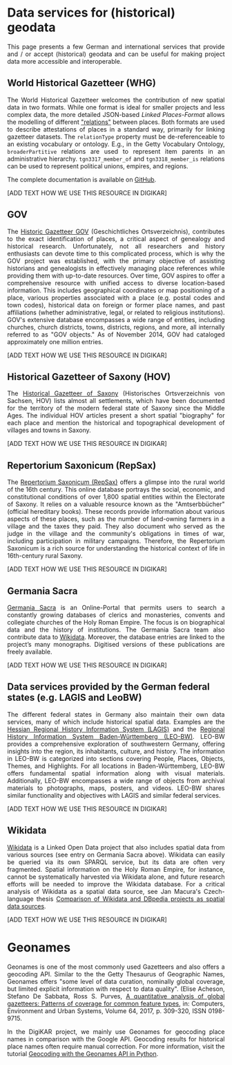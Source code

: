 # Data services for (historical) geodata

<p align="justify">This page presents a few German and international services that provide and / or accept (historical) geodata and can be useful for making project data more accessible and interoperable.

## World Historical Gazetteer (WHG)

<p align="justify">The World Historical Gazetteer welcomes the contribution of new spatial data in two formats. While one format is ideal for smaller projects and less complex data,
the more detailed JSON-based <em>Linked Places-Format</em> allows the modelling of different <a href="﻿https://github.com/LinkedPasts/linked-places-format">"relations"</a>﻿ between places. Both formats are used to describe attestations of places in a standard way, primarily for linking gazetteer datasets. 
The <code>relationType</code> property must be de-referenceable to an existing vocabulary or ontology. E.g., in the Getty Vocabulary Ontology, <code>broaderPartitive</code> relations are used to represent item parents in an administrative hierarchy. <code>tgn3317_member_of</code> and <code>tgn3318_member_is</code> relations can be used to represent political unions, empires, and regions.</p>

<p align="justify">The complete documentation is available on <a href="https://github.com/WorldHistoricalGazetteer/whgazetteer">GitHub</a>.

<p align="justify">[ADD TEXT HOW WE USE THIS RESOURCE IN DIGIKAR]</p>

## GOV

<p align="justify">The <a href="http://www.gov.genealogy.net/search/index">Historic Gazetteer GOV</a> (Geschichtliches Ortsverzeichnis), contributes to the exact identification of places, a critical aspect of genealogy and historical research. Unfortunately, not all researchers and history enthusiasts can devote time to this complicated process, which is why the GOV project was established, with the primary objective of assisting historians and genealogists in effectively managing place references while providing them with up-to-date resources. Over time, GOV aspires to offer a comprehensive resource with unified access to diverse location-based information. This includes geographical coordinates or map positioning of a place, various properties associated with a place (e.g. postal codes and town codes), historical data on foreign or former place names, and past affiliations (whether administrative, legal, or related to religious institutions). GOV's extensive database encompasses a wide range of entities, including churches, church districts, towns, districts, regions, and more, all internally referred to as "GOV objects." As of November 2014, GOV had cataloged approximately one million entries.</p>

<p align="justify">[ADD TEXT HOW WE USE THIS RESOURCE IN DIGIKAR]</p>

## Historical Gazetteer of Saxony (HOV)

<p align="justify">The <a href="https://hov.isgv.de/">Historical Gazetteer of Saxony</a> (Historisches Ortsverzeichnis von Sachsen, HOV) lists almost all settlements, which have been documented for the territory of the modern federal state of Saxony since the Middle Ages. The individual HOV articles present a short spatial "biography" for each place and mention the historical and topographical development of villages and towns in Saxony.</p>

<p align="justify">[ADD TEXT HOW WE USE THIS RESOURCE IN DIGIKAR]</p>

## Repertorium Saxonicum (RepSax)

<p align="justify">The <a href="https://repsax.isgv.de/">Repertorium Saxonicum (RepSax)</a> offers a glimpse into the rural world of the 16th century. This online database portrays the social, economic, and constitutional conditions of over 1,800 spatial entities within the Electorate of Saxony. It relies on a valuable resource known as the "Amtserbbücher" (official hereditary books). These records provide information about various aspects of these places, such as the number of land-owning farmers in a village and the taxes they paid. They also document who served as the judge in the village and the community's obligations in times of war, including participation in military campaigns. Therefore, the Repertorium Saxonicum is a rich source for understanding the historical context of life in 16th-century rural Saxony.</p>

<p align="justify">[ADD TEXT HOW WE USE THIS RESOURCE IN DIGIKAR]</p>

## Germania Sacra

<p align="justify"><a href="http://personendatenbank.germania-sacra.de/">Germania Sacra</a> is an Online-Portal that permits users to search a constantly growing databases of clerics and monasteries, convents and collegiate churches of the Holy Roman Empire. The focus is on biographical data and the history of institutions. The Germania Sacra team also contribute data to <a href="https://www.wikidata.org/wiki/Wikidata:Main_Page">Wikidata</a>. Moreover, the database entries are linked to the project’s many monographs. Digitised versions of these publications are freely available.</p>

<p align="justify">[ADD TEXT HOW WE USE THIS RESOURCE IN DIGIKAR]</p>

## Data services provided by the German federal states (e.g. LAGIS and LeoBW)

<p align="justify">The different federal states in Germany also maintain their own data services, many of which include historical spatial data. Examples are the <a href="https://www.lagis-hessen.de/en">Hessian Regional History Information System (LAGIS)</a> and the <a href="">Regional History Information System Baden-Württemberg (LEO-BW)</a>. LEO-BW provides a comprehensive exploration of southwestern Germany, offering insights into the region, its inhabitants, culture, and history. The information in LEO-BW is categorized into sections covering People, Places, Objects, Themes, and Highlights. For all locations in Baden-Württemberg, LEO-BW offers fundamental spatial information along with visual materials. Additionally, LEO-BW encompasses a wide range of objects from archival materials to photographs, maps, posters, and videos. LEO-BW shares similar functionality and objectives with LAGIS and similar federal services.</p>

<p align="justify">[ADD TEXT HOW WE USE THIS RESOURCE IN DIGIKAR]</p>

## Wikidata

<p align="justify"><a href="https://www.wikidata.org/wiki/Wikidata:Main_Page">Wikidata</a> is a Linked Open Data project that also includes spatial data from various sources (see entry on Germania Sacra above). Wikidata can easily be queried via its own SPARQL service, but its data are often very fragmented. Spatial information on the Holy Roman Empire, for instance, cannot be systematically harvested via Wikidata alone, and future research efforts will be needed to improve the Wikidata database. For a critical analysis of Wikidata as a spatial data source, see Jan Macura's Czech-language thesis <a href="https://zenodo.org/records/55381">Comparison of Wikidata and DBpedia projects as spatial data sources</a>.</p>

<p align="justify">[ADD TEXT HOW WE USE THIS RESOURCE IN DIGIKAR]</p>

# Geonames

<p align="justify">Geonames is one of the most commonly used Gazetteers and also offers a geocoding API. Similar to the the Getty Thesaurus of Geographic Names, Geonames offers "some level of data curation, nominally global coverage, but limited explicit information with respect to data quality". (Elise Acheson, Stefano De Sabbata, Ross S. Purves, <a href="https://doi.org/10.1016/j.compenvurbsys.2017.03.007">A quantitative analysis of global gazetteers: Patterns of coverage for common feature types</a>, in: Computers, Environment and Urban Systems, Volume 64, 2017, p. 309-320, ISSN 0198-9715.</p>

<p align="justify">In the DigiKAR project, we mainly use Geonames for geocoding place names in comparison with the Google API. Geocoding results for historical place names often require manual correction. For more information, visit the tutorial <a href="https://monikabarget.github.io/GeoHumTutorials/Tutorial_geocodingGEONAMES">Geocoding with the Geonames API in Python</a>.</p>
